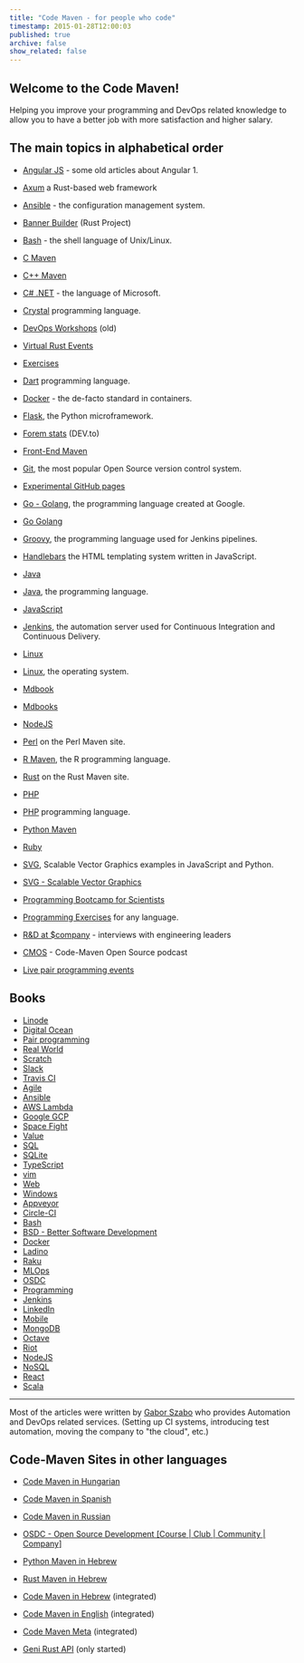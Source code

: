 ```yaml
---
title: "Code Maven - for people who code"
timestamp: 2015-01-28T12:00:03
published: true
archive: false
show_related: false
---
```


## Welcome to the Code Maven!

Helping you improve your programming and DevOps related knowledge to allow you to have
a better job with more satisfaction and higher salary.


## The main topics in alphabetical order

* [Angular JS](/angularjs) - some old articles about Angular 1.
* [Axum](https://axum.code-maven.com/) a Rust-based web framework
* [Ansible](/ansible) - the configuration management system.
* [Banner Builder](https://banner-builder.code-maven.com/) (Rust Project)
* [Bash](/shell) - the shell language of Unix/Linux.
* [C Maven](https://c.code-maven.com/)
* [C++ Maven](https://cpp.code-maven.com/)
* [C# .NET](/net) - the language of Microsoft.
* [Crystal](https://crystal.code-maven.com/) programming language.
* [DevOps Workshops](https://devops-workshops.code-maven.com/) (old)
* [Virtual Rust Events](https://events.code-maven.com/)
* [Exercises](https://exercises.code-maven.com/)
* [Dart](https://dart.code-maven.com/) programming language.
* [Docker](/docker) - the de-facto standard in containers.
* [Flask](/flask), the Python microframework.
* [Forem stats](https://forem.code-maven.com/) (DEV.to)
* [Front-End Maven](https://front.code-maven.com/)
* [Git](https://git.code-maven.com/), the most popular Open Source version control system.
* [Experimental GitHub pages](https://github.code-maven.com/)
* [Go - Golang](/go), the programming language created at Google.
* [Go Golang](https://go.code-maven.com/)
* [Groovy](https://groovy.code-maven.com/), the programming language used for Jenkins pipelines.
* [Handlebars](/handlebars) the HTML templating system written in JavaScript.
* [Java](/java)
* [Java](https://java.code-maven.com/), the programming language.
* [JavaScript](/javascript)
* [Jenkins](/jenkins), the automation server used for Continuous Integration and Continuous Delivery.
* [Linux](/linux)
* [Linux](https://linux.code-maven.com/), the operating system.
* [Mdbook](https://mdbook.code-maven.com/)
* [Mdbooks](https://mdbooks.code-maven.com/)
* [NodeJS](/nodejs)
* [Perl](https://perlmaven.com/) on the Perl Maven site.
* [R Maven](https://r.code-maven.com/), the R programming language.
* [Rust](https://rust.code-maven.com/) on the Rust Maven site.
* [PHP](/php)
* [PHP](https://php.code-maven.com/) programming language.
* [Python Maven](https://python.code-maven.com/)
* [Ruby](https://ruby.code-maven.com/)
* [SVG](/svg), Scalable Vector Graphics examples in JavaScript and Python.
* [SVG - Scalable Vector Graphics](https://svg.code-maven.com/)

* [Programming Bootcamp for Scientists](/programming-bootcamp-for-scientists)
* [Programming Exercises](/exercises) for any language.
* [R&D at $company](/rnd) - interviews with engineering leaders
* [CMOS](/cmos) - Code-Maven Open Source podcast
* [Live pair programming events](/live)

## Books

* [Linode](/linode/)
* [Digital Ocean](/digital-ocean/)
* [Pair programming](/pair-programming/)
* [Real World](/real-world/)
* [Scratch](/scratch/)
* [Slack](/slack/)
* [Travis CI](/travis-ci/)
* [Agile](/agile/)
* [Ansible](/ansible/)
* [AWS Lambda](/aws-lambda/)
* [Google GCP](/google-gcp/)
* [Space Fight](/space-fight/)
* [Value](/value/)
* [SQL](/sql/)
* [SQLite](/sqlite/)
* [TypeScript](/typescript/)
* [vim](/vim/)
* [Web](/web/)
* [Windows](/windows/)
* [Appveyor](/appveyor/)
* [Circle-CI](/circle-ci/)
* [Bash](/bash/)
* [BSD - Better Software Development](/bsd/)
* [Docker](/docker/)
* [Ladino](/ladino/)
* [Raku](/raku/)
* [MLOps](/mlops/)
* [OSDC](/osdc/)
* [Programming](/programming/)
* [Jenkins](/jenkins/)
* [LinkedIn](/linkedin/)
* [Mobile](/mobile/)
* [MongoDB](/mongodb/)
* [Octave](/octave/)
* [Riot](/riot/)
* [NodeJS](/nodejs/)
* [NoSQL](/nosql/)
* [React](/react/)
* [Scala](/scala/)


---

Most of the articles were written by [Gabor Szabo](https://szabgab.com/) who provides Automation and DevOps
related services. (Setting up CI systems, introducing test automation, moving the company to "the cloud", etc.)

## Code-Maven Sites in other languages

* [Code Maven in Hungarian](https://hu.code-maven.com/)
* [Code Maven in Spanish](https://es.code-maven.com/)
* [Code Maven in Russian](https://ru.code-maven.com/)
* [OSDC - Open Source Development [Course | Club | Community | Company]](https://osdc.code-maven.com/)

* [Python Maven in Hebrew](https://python-he.code-maven.com/)
* [Rust Maven in Hebrew](https://rust-he.code-maven.com/)

* [Code Maven in Hebrew](https://he.code-maven.com/) (integrated)

* [Code Maven in English](https://code-maven.com/) (integrated)
* [Code Maven Meta](https://meta.code-maven.com/) (integrated)
* [Geni Rust API](https://geni.code-maven.com/) (only started)


